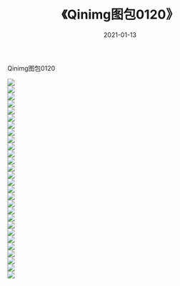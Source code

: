 ﻿---
layout: post
title:  《Qinimg图包0120》
date:   2021-01-13
img: http://imgx.orgx.ga/Qinimg图包/Qinimg图包0120/000.jpg
categories: [美女, 清纯, 唯美]
---

Qinimg图包0120

 ![](http://imgx.orgx.ga/Qinimg图包/Qinimg图包0120/001.jpg) <br>![](http://imgx.orgx.ga/Qinimg图包/Qinimg图包0120/002.jpg) <br>![](http://imgx.orgx.ga/Qinimg图包/Qinimg图包0120/003.jpg) <br>![](http://imgx.orgx.ga/Qinimg图包/Qinimg图包0120/004.jpg) <br>![](http://imgx.orgx.ga/Qinimg图包/Qinimg图包0120/005.jpg) <br>![](http://imgx.orgx.ga/Qinimg图包/Qinimg图包0120/006.jpg) <br>![](http://imgx.orgx.ga/Qinimg图包/Qinimg图包0120/007.jpg) <br>![](http://imgx.orgx.ga/Qinimg图包/Qinimg图包0120/008.jpg) <br>![](http://imgx.orgx.ga/Qinimg图包/Qinimg图包0120/009.jpg) <br>![](http://imgx.orgx.ga/Qinimg图包/Qinimg图包0120/010.jpg) <br>![](http://imgx.orgx.ga/Qinimg图包/Qinimg图包0120/011.jpg) <br>![](http://imgx.orgx.ga/Qinimg图包/Qinimg图包0120/012.jpg) <br>![](http://imgx.orgx.ga/Qinimg图包/Qinimg图包0120/013.jpg) <br>![](http://imgx.orgx.ga/Qinimg图包/Qinimg图包0120/014.jpg) <br>![](http://imgx.orgx.ga/Qinimg图包/Qinimg图包0120/015.jpg) <br>![](http://imgx.orgx.ga/Qinimg图包/Qinimg图包0120/016.jpg) <br>![](http://imgx.orgx.ga/Qinimg图包/Qinimg图包0120/017.jpg) <br>![](http://imgx.orgx.ga/Qinimg图包/Qinimg图包0120/018.jpg) <br>![](http://imgx.orgx.ga/Qinimg图包/Qinimg图包0120/019.jpg) <br>![](http://imgx.orgx.ga/Qinimg图包/Qinimg图包0120/020.jpg) <br>![](http://imgx.orgx.ga/Qinimg图包/Qinimg图包0120/021.jpg) <br>![](http://imgx.orgx.ga/Qinimg图包/Qinimg图包0120/022.jpg) <br>![](http://imgx.orgx.ga/Qinimg图包/Qinimg图包0120/023.jpg) <br>![](http://imgx.orgx.ga/Qinimg图包/Qinimg图包0120/024.jpg) <br>![](http://imgx.orgx.ga/Qinimg图包/Qinimg图包0120/025.jpg) <br>![](http://imgx.orgx.ga/Qinimg图包/Qinimg图包0120/026.jpg) <br>![](http://imgx.orgx.ga/Qinimg图包/Qinimg图包0120/027.jpg) <br>![](http://imgx.orgx.ga/Qinimg图包/Qinimg图包0120/028.jpg) <br>